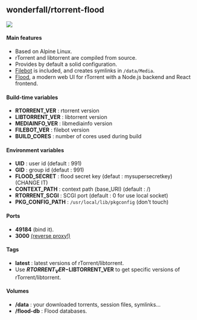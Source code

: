 ## wonderfall/rtorrent-flood

![](https://camo.githubusercontent.com/d8f5cb502f06e0ea1cc171550c2bed035293c1a9/68747470733a2f2f73332e616d617a6f6e6177732e636f6d2f6a6f686e667572726f772e636f6d2f73686172652f666c6f6f642d73637265656e73686f742d612d303630362e706e67)

#### Main features
- Based on Alpine Linux.
- rTorrent and libtorrent are compiled from source.
- Provides by default a solid configuration.
- [Filebot](http://www.filebot.net/) is included, and creates symlinks in `/data/Media`.
- [Flood](https://github.com/jfurrow/flood), a modern web UI for rTorrent with a Node.js backend and React frontend.

#### Build-time variables
- **RTORRENT_VER** : rtorrent version
- **LIBTORRENT_VER** : libtorrent version
- **MEDIAINFO_VER** : libmediainfo version
- **FILEBOT_VER** : filebot version
- **BUILD_CORES** : number of cores used during build

#### Environment variables
- **UID** : user id (default : 991)
- **GID** : group id (defaut : 991)
- **FLOOD_SECRET** : flood secret key (defaut : mysupersecretkey) (CHANGE IT)
- **CONTEXT_PATH** : context path (base_URI) (default : /)
- **RTORRENT_SCGI** : SCGI port (default : 0 for use local socket)
- **PKG_CONFIG_PATH** : `/usr/local/lib/pkgconfig` (don't touch)

#### Ports
- **49184** (bind it).
- **3000** [(reverse proxy!)](https://github.com/hardware/mailserver/wiki/Reverse-proxy-configuration)

#### Tags
- **latest** : latest versions of rTorrent/libtorrent.
- Use **$RTORRENT_VER-$LIBTORRENT_VER** to get specific versions of rTorrent/libtorrent.

#### Volumes
- **/data** : your downloaded torrents, session files, symlinks...
- **/flood-db** : Flood databases.
